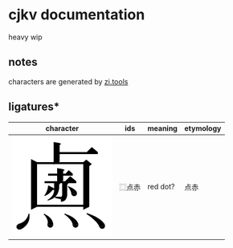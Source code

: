 # cjkv documentation

heavy wip

## notes

characters are generated by [zi.tools](https://zi.tools/)

## ligatures\*

| character             | ids   | meaning  | etymology |
| --------------------- | ----- | -------- | --------- |
| ![lig1.svg](lig1.svg) | ⿴点赤 | red dot? | 点赤       |

